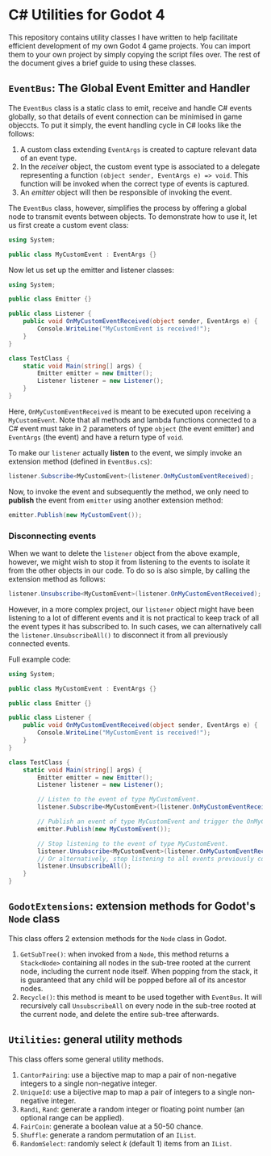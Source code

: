# C\# Utilities for Godot 4
This repository contains utility classes I have written to help facilitate efficient development of my own Godot 4 game projects. You can import them to your own project by simply copying the script files over. The rest of the document gives a brief guide to using these classes.

## `EventBus`: The Global Event Emitter and Handler
The `EventBus` class is a static class to emit, receive and handle C\# events globally, so that details of event connection can be minimised in game objeccts. To put it simply, the event handling cycle in C\# looks like the follows:

1. A custom class extending `EventArgs` is created to capture relevant data of an event type.
2. In the *receiver* object, the custom event type is associated to a delegate representing a function `(object sender, EventArgs e) => void`. This function will be invoked when the correct type of events is captured.
3. An *emitter* object will then be responsible of invoking the event.

The `EventBus` class, however, simplifies the process by offering a global node to transmit events between objects. To demonstrate how to use it, let us first create a custom event class:
```csharp
using System;

public class MyCustomEvent : EventArgs {}
```
Now let us set up the emitter and listener classes:
```csharp
using System;

public class Emitter {}

public class Listener {
    public void OnMyCustomEventReceived(object sender, EventArgs e) {
        Console.WriteLine("MyCustomEvent is received!");
    }
}

class TestClass {
    static void Main(string[] args) {
        Emitter emitter = new Emitter();
        Listener listener = new Listener();
    }
}
```
Here, `OnMyCustomEventReceived` is meant to be executed upon receiving a `MyCustomEvent`. Note that all methods and lambda functions connected to a C\# event must take in 2 parameters of type `object` (the event emitter) and `EventArgs` (the event) and have a return type of `void`. 

To make our `listener` actually **listen** to the event, we simply invoke an extension method (defined in `EventBus.cs`):
```csharp
listener.Subscribe<MyCustomEvent>(listener.OnMyCustomEventReceived);
```
Now, to invoke the event and subsequently the method, we only need to **publish** the event from `emitter` using another extension method:
```csharp
emitter.Publish(new MyCustomEvent());
```
### Disconnecting events
When we want to delete the `listener` object from the above example, however, we might wish to stop it from listening to the events to isolate it from the other objects in our code. To do so is also simple, by calling the extension method as follows:
```csharp
listener.Unsubscribe<MyCustomEvent>(listener.OnMyCustomEventReceived);
```
However, in a more complex project, our `listener` object might have been listening to a lot of different events and it is not practical to keep track of all the event types it has subscribed to. In such cases, we can alternatively call the `listener.UnsubscribeAll()` to disconnect it from all previously connected events.

Full example code:
```csharp
using System;

public class MyCustomEvent : EventArgs {}

public class Emitter {}

public class Listener {
    public void OnMyCustomEventReceived(object sender, EventArgs e) {
        Console.WriteLine("MyCustomEvent is received!");
    }
}

class TestClass {
    static void Main(string[] args) {
        Emitter emitter = new Emitter();
        Listener listener = new Listener();

        // Listen to the event of type MyCustomEvent.
        listener.Subscribe<MyCustomEvent>(listener.OnMyCustomEventReceived);

        // Publish an event of type MyCustomEvent and trigger the OnMyCustomEventReceived method.
        emitter.Publish(new MyCustomEvent());

        // Stop listening to the event of type MyCustomEvent.
        listener.Unsubscribe<MyCustomEvent>(listener.OnMyCustomEventReceived);
        // Or alternatively, stop listening to all events previously connected to the object.
        listener.UnsubscribeAll();
    }
}
```
## `GodotExtensions`: extension methods for Godot's `Node` class
This class offers 2 extension methods for the `Node` class in Godot.

1. `GetSubTree()`: when invoked from a `Node`, this method returns a `Stack<Node>` containing all nodes in the sub-tree rooted at the current node, including the current node itself. When popping from the stack, it is guaranteed that any child will be popped before all of its ancestor nodes.
2. `Recycle()`: this method is meant to be used together with `EventBus`. It will recursively call `UnsubscribeAll` on every node in the sub-tree rooted at the current node, and delete the entire sub-tree afterwards.
## `Utilities`: general utility methods
This class offers some general utility methods.

1. `CantorPairing`: use a bijective map to map a pair of non-negative integers to a single non-negative integer.
2. `UniqueId`: use a bijective map to map a pair of integers to a single non-negative integer.
3. `Randi`, `Rand`: generate a random integer or floating point number (an optional range can be applied).
4. `FairCoin`: generate a boolean value at a 50-50 chance.
5. `Shuffle`: generate a random permutation of an `IList`.
6. `RandomSelect`: randomly select $k$ (default 1) items from an `IList`.
